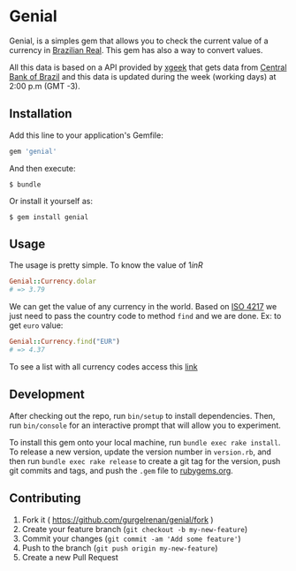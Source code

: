 # Genial

Genial, is a simples gem that allows you to check the current value of a currency in [Brazilian Real](https://en.wikipedia.org/wiki/Brazilian_real). This gem has also a way to convert values.

All this data is based on a API provided by [xgeek](http://xgeek.com.br/rest-api-cotacao-conversao-moedas/) that gets data from [Central Bank of Brazil](https://en.wikipedia.org/wiki/Central_Bank_of_Brazil) and this data is updated during the week (working days) at 2:00 p.m (GMT -3).

## Installation

Add this line to your application's Gemfile:

```ruby
gem 'genial'
```

And then execute:

    $ bundle

Or install it yourself as:

    $ gem install genial

## Usage

The usage is pretty simple. To know the value of $1 in R$
```ruby
Genial::Currency.dolar 
# => 3.79
```

We can get the value of any currency in the world. Based on [ISO 4217](https://en.wikipedia.org/wiki/ISO_4217) we just need to pass the country code to method `find` and we are done. Ex: to get `euro` value:

```ruby
Genial::Currency.find("EUR")
# => 4.37
```

To see a list with all currency codes access this [link](https://en.wikipedia.org/wiki/ISO_4217#Active_codes)

## Development

After checking out the repo, run `bin/setup` to install dependencies. Then, run `bin/console` for an interactive prompt that will allow you to experiment.

To install this gem onto your local machine, run `bundle exec rake install`. To release a new version, update the version number in `version.rb`, and then run `bundle exec rake release` to create a git tag for the version, push git commits and tags, and push the `.gem` file to [rubygems.org](https://rubygems.org).

## Contributing

1. Fork it ( https://github.com/gurgelrenan/genial/fork )
2. Create your feature branch (`git checkout -b my-new-feature`)
3. Commit your changes (`git commit -am 'Add some feature'`)
4. Push to the branch (`git push origin my-new-feature`)
5. Create a new Pull Request
